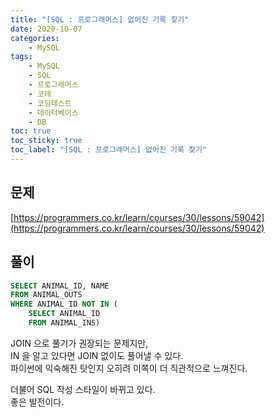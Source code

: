 ```yaml
---
title: "[SQL : 프로그래머스] 없어진 기록 찾기"
date: 2020-10-07
categories:
    - MySQL
tags:
    - MySQL
    - SQL
    - 프로그래머스
    - 코테
    - 코딩테스트
    - 데이터베이스
    - DB
toc: true
toc_sticky: true
toc_label: "[SQL : 프로그래머스] 없어진 기록 찾기"
---
```

## 문제
[https://programmers.co.kr/learn/courses/30/lessons/59042](https://programmers.co.kr/learn/courses/30/lessons/59042)
## 풀이
```sql
SELECT ANIMAL_ID, NAME
FROM ANIMAL_OUTS
WHERE ANIMAL_ID NOT IN (
    SELECT ANIMAL_ID
    FROM ANIMAL_INS)
```
JOIN 으로 풀기가 권장되는 문제지만,  
IN 을 알고 있다면 JOIN 없이도 풀어낼 수 있다.  
파이썬에 익숙해진 탓인지 오히려 이쪽이 더 직관적으로 느껴진다.  
  
더불어 SQL 작성 스타일이 바뀌고 있다.  
좋은 발전이다.  
